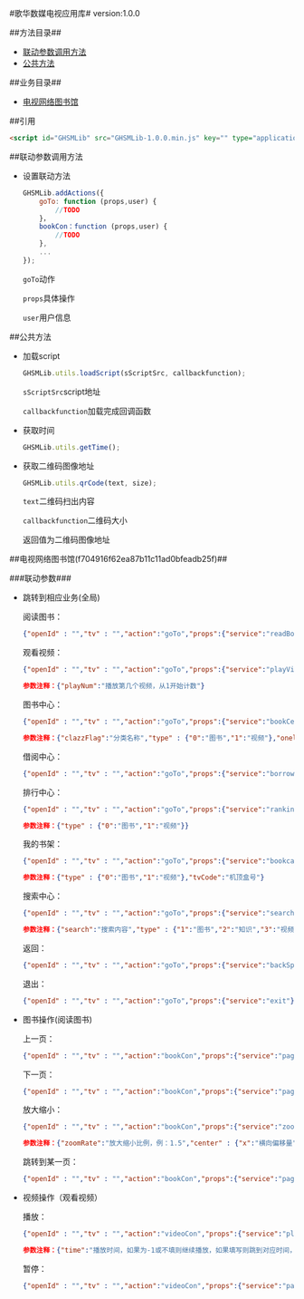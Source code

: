 #歌华数媒电视应用库#
	version:1.0.0

##方法目录##
- [联动参数调用方法](#联动参数调用方法)
- [公共方法](#公共方法)

##业务目录##

- [电视网络图书馆](#电视网络图书馆)

##引用

```html
<script id="GHSMLib" src="GHSMLib-1.0.0.min.js" key="" type="application/javascript"></script>
```

##联动参数调用方法

- 设置联动方法
    ```js
    GHSMLib.addActions({
        goTo: function (props,user) {
            //TODO 
        }，
        bookCon：function (props,user) {
            //TODO
        },
        ...
    });
    ```    
    `goTo`动作
     
    `props`具体操作
    
    `user`用户信息

##公共方法
- 加载script
    ```js
    GHSMLib.utils.loadScript(sScriptSrc, callbackfunction);
    ```
    `sScriptSrc`script地址
     
    `callbackfunction`加载完成回调函数  
    
- 获取时间
    ```js
    GHSMLib.utils.getTime();
    ```
- 获取二维码图像地址
    ```js
    GHSMLib.utils.qrCode(text, size);
    ```    
    `text`二维码扫出内容
        
    `callbackfunction`二维码大小
    
    返回值为二维码图像地址




##电视网络图书馆(f704916f62ea87b11c11ad0bfeadb25f)##

###联动参数###
- 跳转到相应业务(全局)
       
    阅读图书：
    ```json
    {"openId" : "","tv" : "","action":"goTo","props":{"service":"readBook","ssid":"","dxid":"","bookName":"","size":"","pageNum":""}}
    ```
    观看视频：
    ```json
    {"openId" : "","tv" : "","action":"goTo","props":{"service":"playVideo","vodId":"","bookName":"","playNum":""}}
    ```
    ```json
    参数注释：{"playNum":"播放第几个视频，从1开始计数"}
    ```
    图书中心：
    ```json
    {"openId" : "","tv" : "","action":"goTo","props":{"service":"bookCenter","clazzFlag":"","type":"","onelevelId":""}}
    ```
    ```json
    参数注释：{"clazzFlag":"分类名称","type" : {"0":"图书","1":"视频"},"onelevelId":"视频分类填写此值，例：10000"}
    ```
    借阅中心：
    ```json
    {"openId" : "","tv" : "","action":"goTo","props":{"service":"borrow"}}
    ```
    排行中心：
    ```json
    {"openId" : "","tv" : "","action":"goTo","props":{"service":"ranking","type":""}}
    ```
    ```json
    参数注释：{"type" : {"0":"图书","1":"视频"}}
    ```
    我的书架：
    ```json
    {"openId" : "","tv" : "","action":"goTo","props":{"service":"bookcase","type":"","tvCode":""}}
    ```
    ```json
    参数注释：{"type" : {"0":"图书","1":"视频"},"tvCode":"机顶盒号"}
    ```
    搜索中心：
    ```json
    {"openId" : "","tv" : "","action":"goTo","props":{"service":"search","search":"","type":""}}
    ```
    ```json
    参数注释：{"search":"搜索内容","type" : {"1":"图书","2":"知识","3":"视频"}}
    ```
    返回：
    ```json
    {"openId" : "","tv" : "","action":"goTo","props":{"service":"backSpace"}}
    ```
    退出：
    ```json
    {"openId" : "","tv" : "","action":"goTo","props":{"service":"exit"}}
    ```
- 图书操作(阅读图书)

    上一页：
    ```json
    {"openId" : "","tv" : "","action":"bookCon","props":{"service":"pageUp"}}
    ```
    下一页：
    ```json
    {"openId" : "","tv" : "","action":"bookCon","props":{"service":"pageDown"}}
    ```		
    放大缩小：
    ```json
    {"openId" : "","tv" : "","action":"bookCon","props":{"service":"zoom","bookId":"","pageNo":"","zoomRate":"","center":{"x":"","y":""}}}
    ```
    ```json
    参数注释：{"zoomRate":"放大缩小比例，例：1.5","center" : {"x":"横向偏移量","y":"纵向偏移量"}}
    ```		
    跳转到某一页：
	```json
    {"openId" : "","tv" : "","action":"bookCon","props":{"service":"pageTo","pageNum":""}}
    ```	
- 视频操作（观看视频）

    播放：
    ```json
    {"openId" : "","tv" : "","action":"videoCon","props":{"service":"play","time":""}}
    ```
    ```json
    参数注释：{"time":"播放时间，如果为-1或不填则继续播放，如果填写则跳到对应时间，单位为秒"}
    ```
    暂停：
    ```json
    {"openId" : "","tv" : "","action":"videoCon","props":{"service":"pause"}}
    ```


